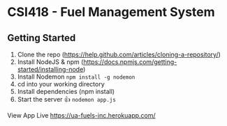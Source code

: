# CSI418 - Fuel Management System

## Getting Started

1. Clone the repo (https://help.github.com/articles/cloning-a-repository/)
2. Install NodeJS & npm (https://docs.npmjs.com/getting-started/installing-node)
3. Install Nodemon ```npm install -g nodemon```
4. cd into your working directory
5. Install dependencies (npm install)
6. Start the server 👍 ```nodemon app.js```

View App Live
https://ua-fuels-inc.herokuapp.com/
